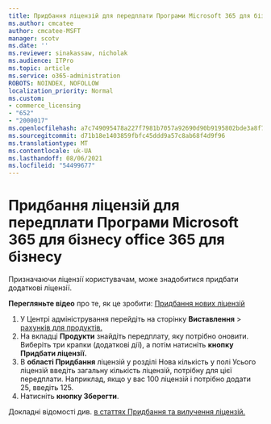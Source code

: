 ```yaml
---
title: Придбання ліцензій для передплати Програми Microsoft 365 для бізнесу office 365 для бізнесу
ms.author: cmcatee
author: cmcatee-MSFT
manager: scotv
ms.date: ''
ms.reviewer: sinakassaw, nicholak
ms.audience: ITPro
ms.topic: article
ms.service: o365-administration
ROBOTS: NOINDEX, NOFOLLOW
localization_priority: Normal
ms.custom:
- commerce_licensing
- "652"
- "2000017"
ms.openlocfilehash: a7c749095478a227f7981b7057a92690d90b9195802bde3a8f784e25d1ac03a7
ms.sourcegitcommit: d71b18e1403859fbfc45ddd9a57c8ab68f4d9f96
ms.translationtype: MT
ms.contentlocale: uk-UA
ms.lasthandoff: 08/06/2021
ms.locfileid: "54499677"
---
```

# <a name="how-to-buy-licenses-for-your-microsoft-365-apps-for-business-subscription"></a>Придбання ліцензій для передплати Програми Microsoft 365 для бізнесу office 365 для бізнесу

Призначаючи ліцензії користувачам, може знадобитися придбати додаткові ліцензії.

**Перегляньте відео** про те, як це зробити: [Придбання нових ліцензій](https://go.microsoft.com/fwlink/p/?linkid=2154857)
  
1. У Центрі адміністрування перейдіть на сторінку **Виставлення**  >  [рахунків для продуктів.](https://go.microsoft.com/fwlink/p/?linkid=842054)
2. На вкладці **Продукти** знайдіть передплату, яку потрібно оновити. Виберіть три крапки (додаткові дії), а потім натисніть **кнопку Придбати ліцензії.**
3. В **області Придбання** ліцензій  у розділі Нова кількість  у полі Усього ліцензій введіть загальну кількість ліцензій, потрібну для цієї передплати. Наприклад, якщо у вас 100 ліцензій і потрібно додати 25, введіть 125.
4. Натисніть **кнопку Зберегти**.

Докладні відомості див. [в статтях Придбання та вилучення ліцензій.](/microsoft-365/commerce/licenses/buy-licenses)